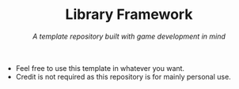<div align=center>
<h1>Library Framework</h1>
<i>A template repository built with game development in mind</i><br>
<br>
</div>
<br>
<main>
<ul>
<li>Feel free to use this template in whatever you want.<br></li>
<li>Credit is not required as this repository is for mainly personal use.<br></li>
</ul>
</main>
